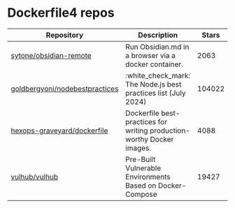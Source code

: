 # Dockerfile4 repos

| Repository                                                                          | Description                                                            | Stars  |
| ----------------------------------------------------------------------------------- | ---------------------------------------------------------------------- | ------ |
| [sytone/obsidian-remote](https://github.com/sytone/obsidian-remote)                 | Run Obsidian.md in a browser via a docker container.                   | 2063   |
| [goldbergyoni/nodebestpractices](https://github.com/goldbergyoni/nodebestpractices) | :white\_check\_mark:  The Node.js best practices list (July 2024)      | 104022 |
| [hexops-graveyard/dockerfile](https://github.com/hexops-graveyard/dockerfile)       | Dockerfile best-practices for writing production-worthy Docker images. | 4088   |
| [vulhub/vulhub](https://github.com/vulhub/vulhub)                                   | Pre-Built Vulnerable Environments Based on Docker-Compose              | 19427  |
